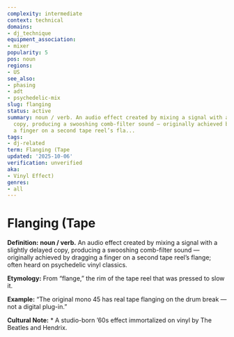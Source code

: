 ```yaml
---
complexity: intermediate
context: technical
domains:
- dj_technique
equipment_association:
- mixer
popularity: 5
pos: noun
regions:
- US
see_also:
- phasing
- adt
- psychedelic-mix
slug: flanging
status: active
summary: noun / verb. An audio effect created by mixing a signal with a slightly delayed
  copy, producing a swooshing comb-filter sound — originally achieved by dragging
  a finger on a second tape reel’s fla...
tags:
- dj-related
term: Flanging (Tape
updated: '2025-10-06'
verification: unverified
aka:
- Vinyl Effect)
genres:
- all
---
```


# Flanging (Tape

**Definition:** **noun / verb.** An audio effect created by mixing a signal with a slightly delayed copy, producing a swooshing comb-filter sound — originally achieved by dragging a finger on a second tape reel’s flange; often heard on psychedelic vinyl classics.

**Etymology:** From “flange,” the rim of the tape reel that was pressed to slow it.

**Example:** “The original mono 45 has real tape flanging on the drum break — not a digital plug-in.”

**Cultural Note:** * A studio-born ’60s effect immortalized on vinyl by The Beatles and Hendrix.

